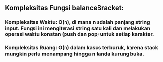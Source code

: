 ## Kompleksitas Fungsi balanceBracket:

### Kompleksitas Waktu: O(n), di mana n adalah panjang string input. Fungsi ini mengiterasi string satu kali dan melakukan operasi waktu konstan (push dan pop) untuk setiap karakter.
### Kompleksitas Ruang: O(n) dalam kasus terburuk, karena stack mungkin perlu menampung hingga n tanda kurung buka.
